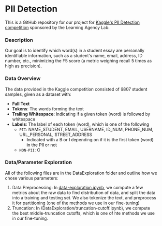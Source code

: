 # PII Detection 

This is a GitHub repository for our project for [Kaggle's PII Detection competition](https://www.kaggle.com/competitions/pii-detection-removal-from-educational-data) sponsored by the Learning Agency Lab. 

### Description
Our goal is to identify which word(s) in a student essay are personally identifiable information, such as a student's name, email, address, ID number, etc., minimizing the F5 score (a metric weighing recall 5 times as high as precision). 

### Data Overview
The data provided in the Kaggle competition consisted of 6807 student samples, given as a dataset with: 
* **Full Text**
* **Tokens**: The words forming the text
* **Trailing Whitespace**: Indicating if a given token (word) is followed by whitespace
* **Labels**: The label of each token (word), which is one of the following 
  * ```PII```: NAME_STUDENT, EMAIL, USERNAME, ID_NUM, PHONE_NUM, URL_PERSONAL, STREET_ADDRESS
     * Indicated with a B or I depending on if it is the first token (word) in the PII or not
  * ```NON-PII```: O

 ### Data/Parameter Exploration
 All of the following files are in the DataExploration folder and outline how we chose various parameters:
 1. Data Preprocessing: In [data-exploration.ipynb](DataExploration/data-exploration.ipynb), we compute a few metrics about the raw data to find distribution of data, and split the data into a training and testing set. We also tokenize the text, and preprocess it for partitioning (one of the methods we use in our fine-tuning)
 2. Truncation: In (DataExploration/truncation-cutoff.ipynb), we compute the best middle-truncation cutoffs, which is one of hte methods we use in our fine-tuning.



